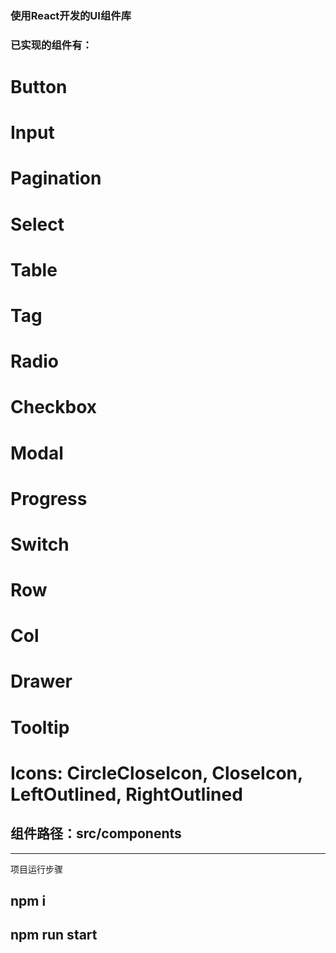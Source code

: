 
### 使用React开发的UI组件库

### 已实现的组件有：
 #  Button
 #  Input
 #  Pagination
 #  Select
 #  Table
 #  Tag
 #  Radio
 #  Checkbox
 #  Modal
 #  Progress
 #  Switch
 #  Row
 #  Col
 #  Drawer
 #  Tooltip
 #  Icons: CircleCloseIcon, CloseIcon, LeftOutlined, RightOutlined

## 组件路径：src/components

-----------
项目运行步骤
## npm i
## npm run start